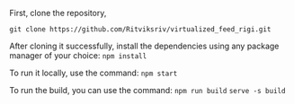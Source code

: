 First, clone the repository,

    git clone https://github.com/Ritviksriv/virtualized_feed_rigi.git

After cloning it successfully, install the dependencies using any package manager of your choice:
`npm install`

To run it locally, use the command:
`npm start`

To run the build, you can use the command:
`npm run build`
`serve -s build`
